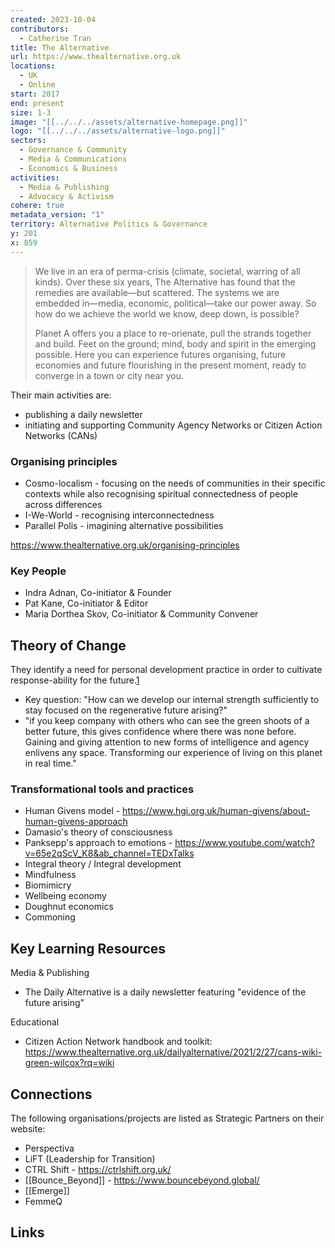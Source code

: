 ```yaml
---
created: 2023-10-04
contributors:
  - Catherine Tran
title: The Alternative
url: https://www.thealternative.org.uk
locations:
  - UK
  - Online
start: 2017
end: present
size: 1-3
image: "[[../../../assets/alternative-homepage.png]]"
logo: "[[../../../assets/alternative-logo.png]]"
sectors:
  - Governance & Community
  - Media & Communications
  - Economics & Business
activities:
  - Media & Publishing
  - Advocacy & Activism
cohere: true
metadata_version: "1"
territory: Alternative Politics & Governance
y: 201
x: 859
---
```


>We live in an era of perma-crisis (climate, societal, warring of all kinds). Over these six years, The Alternative has found that the remedies are available—but scattered. The systems we are embedded in—media, economic, political—take our power away. So how do we achieve the world we know, deep down, is possible?
>
>Planet A offers you a place to re-orienate, pull the strands together and build. Feet on the ground; mind, body and spirit in the emerging possible. Here you can experience futures organising, future economies and future flourishing in the present moment, ready to converge in a town or city near you.

Their main activities are:
- publishing a daily newsletter 
- initiating and supporting Community Agency Networks or Citizen Action Networks (CANs) 

### Organising principles

- Cosmo-localism - focusing on the needs of communities in their specific contexts while also recognising spiritual connectedness of people across differences
- I-We-World - recognising interconnectedness
- Parallel Polis - imagining alternative possibilities

https://www.thealternative.org.uk/organising-principles
### Key People

- Indra Adnan, Co-initiator & Founder
- Pat Kane, Co-initiator & Editor
- Maria Dorthea Skov, Co-initiator & Community Convener

## Theory of Change

They identify a need for personal development practice in order to cultivate response-ability for the future.[1][1]
- Key question: "How can we develop our internal strength sufficiently to stay focused on the regenerative future arising?" 
- "if you keep company with others who can see the green shoots of a better future, this gives confidence where there was none before. Gaining and giving attention to new forms of intelligence and agency enlivens any space. Transforming our experience of living on this planet in real time."

### Transformational tools and practices
- Human Givens model - https://www.hgi.org.uk/human-givens/about-human-givens-approach
- Damasio's theory of consciousness
- Panksepp's approach to emotions - https://www.youtube.com/watch?v=65e2qScV_K8&ab_channel=TEDxTalks
- Integral theory / Integral development
- Mindfulness
- Biomimicry
- Wellbeing economy
- Doughnut economics
- Commoning

## Key Learning Resources

Media & Publishing
- The Daily Alternative is a daily newsletter featuring "evidence of the future arising"

Educational
- Citizen Action Network handbook and toolkit: https://www.thealternative.org.uk/dailyalternative/2021/2/27/cans-wiki-green-wilcox?rq=wiki

## Connections

The following organisations/projects are listed as Strategic Partners on their website:
- Perspectiva
- LiFT (Leadership for Transition)
- CTRL Shift - https://ctrlshift.org.uk/
- [[Bounce_Beyond]] - https://www.bouncebeyond.global/
- [[Emerge]]
- FemmeQ

## Links

[1]: https://www.thealternative.org.uk/i-planetarian

